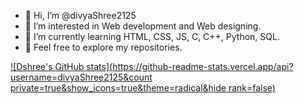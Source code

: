 - 👋 Hi, I’m @divyaShree2125
- 👀 I’m interested in Web development and Web designing.
- 🌱 I’m currently learning HTML, CSS, JS, C, C++, Python, SQL.
- 💞️ Feel free to explore my repositories.

<!---
divyaShree2125/divyaShree2125 is a ✨ special ✨ repository because its `README.md` (this file) appears on your GitHub profile.
You can click the Preview link to take a look at your changes.
--->
[![Dshree's GitHub stats](https://github-readme-stats.vercel.app/api?username=divyaShree2125&count private=true&show_icons=true&theme=radical&hide rank=false)](https://github.com/divyaShree2125/github-readme-stats)
                          

